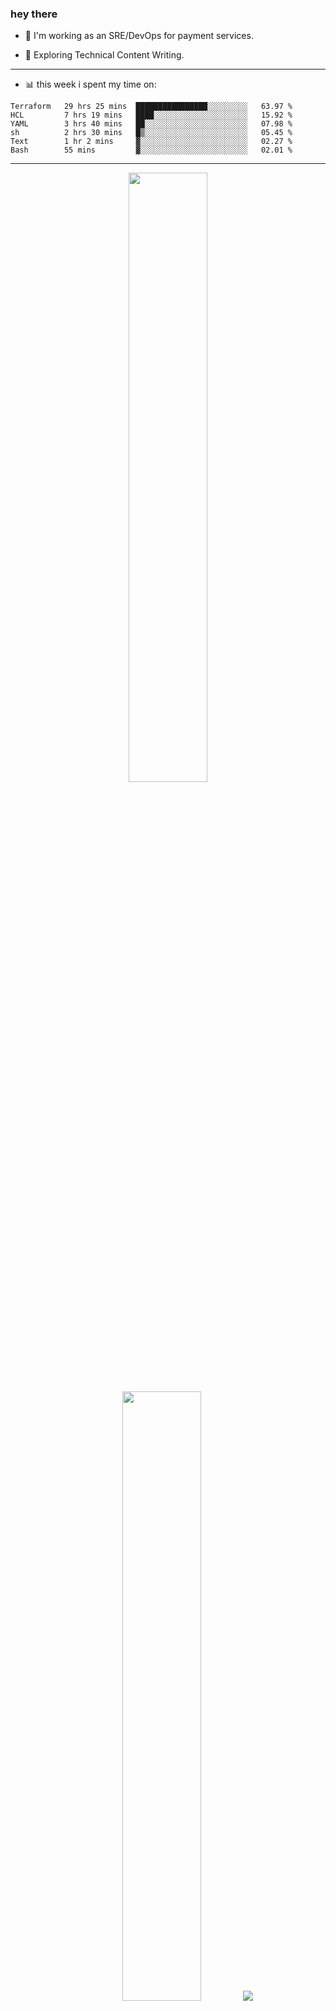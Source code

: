 ### hey there 

- :telescope: I'm working as an SRE/DevOps for payment services.

- :seedling: Exploring Technical Content Writing.

---

- :bar_chart: this week i spent my time on:

<!--START_SECTION:waka-->

```text
Terraform   29 hrs 25 mins  ████████████████░░░░░░░░░   63.97 %
HCL         7 hrs 19 mins   ████░░░░░░░░░░░░░░░░░░░░░   15.92 %
YAML        3 hrs 40 mins   ██░░░░░░░░░░░░░░░░░░░░░░░   07.98 %
sh          2 hrs 30 mins   █▒░░░░░░░░░░░░░░░░░░░░░░░   05.45 %
Text        1 hr 2 mins     ▓░░░░░░░░░░░░░░░░░░░░░░░░   02.27 %
Bash        55 mins         ▓░░░░░░░░░░░░░░░░░░░░░░░░   02.01 %
```

<!--END_SECTION:waka-->

---

<p align="center">
  <img height="50%" width="auto" src ="https://github-readme-stats.vercel.app/api?username=chcdc&show_icons=true&count_private=true&theme=darcula&hide_border=true&hide=issues,contribs&bg_color=00000000">
  <img height="50%" width="auto" src ="https://github-readme-stats.vercel.app/api/top-langs/?username=chcdc&layout=compact&hide_border=true&theme=darcula&bg_color=00000000&langs_count=6&hide=jupyter%20notebook,tex,css,php">
  <img src ="https://github-readme-streak-stats.herokuapp.com?user=chcdc&theme=darcula&hide_border=true&background=FFFFFF00">
  <br>
  <br>
</p>

---
<!--
🏢 The Office quote of day
-->

